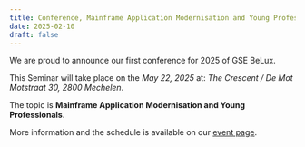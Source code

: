 ```yaml
---
title: Conference, Mainframe Application Modernisation and Young Professionals
date: 2025-02-10
draft: false
---
```


We are proud to announce our first conference for 2025 of GSE BeLux.   

This Seminar will take place on the _May 22, 2025_  at: _The Crescent / De Mot Motstraat 30, 2800 Mechelen_. 

The topic is __Mainframe Application Modernisation and Young Professionals__.  

More information and the schedule is available on our [event page](/events/conference-may-2015/).  
